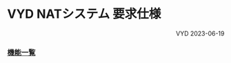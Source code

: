 # VYD NATシステム 要求仕様
<div style="text-align: right;">
    VYD  2023-06-19
</div>

### [機能一覧](function.md)
